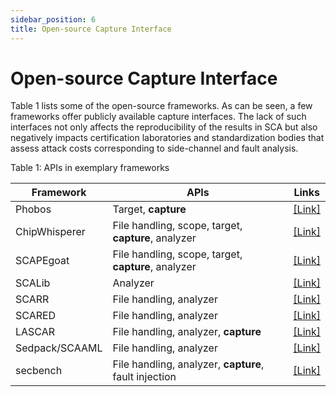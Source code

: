 ```yaml
---
sidebar_position: 6
title: Open-source Capture Interface
---
```


# Open-source Capture Interface
Table 1 lists some of the open-source frameworks. As can be seen, a few frameworks offer publicly available capture interfaces. The lack of such interfaces not only affects the reproducibility of the results in SCA but also negatively impacts certification laboratories and standardization bodies that assess attack costs corresponding to side-channel and fault analysis. 

Table 1: APIs in exemplary frameworks

| Framework      | APIs                                      | Links  |
|----------------|-------------------------------------------|-------|
| Phobos         | Target, **capture**                           | [[Link]](https://cryptography.gmu.edu/documentation/fobos3/modules/index.html) |
| ChipWhisperer  | File handling, scope, target, **capture**, analyzer | [[Link]](https://github.com/newaetech/chipwhisperer) |
| SCAPEgoat      | File handling, scope, target, **capture**, analyzer | [[Link]](https://github.com/vernamlab/SCAPEgoat) |
| SCALib         | Analyzer                                  | [[Link]](https://github.com/simple-crypto/SCALib) |
| SCARR          | File handling, analyzer                   | [[Link]](https://github.com/decryptofy/scarr-jupyter) |
| SCARED         | File handling, analyzer                   | [[Link]](https://github.com/eshard/scared) |
| LASCAR         | File handling, analyzer, **capture**          | [[Link]](https://github.com/Ledger-Donjon/lascar) |
| Sedpack/SCAAML | File handling, analyzer                   | [[Link]](https://github.com/google/sedpack) |
| secbench       | File handling, analyzer, **capture**, fault injection | [[Link]](https://github.com/CEA-Leti/secbench) |

